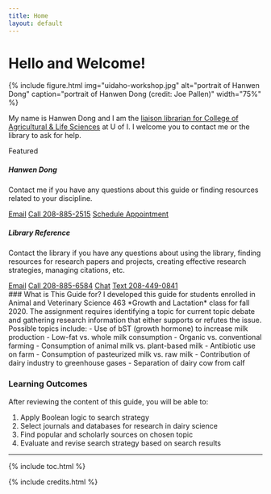 ```yaml
---
title: Home
layout: default
---
```


# Hello and Welcome!

{% include figure.html img="uidaho-workshop.jpg" alt="portrait of Hanwen Dong" caption="portrait of Hanwen Dong (credit: Joe Pallen)" width="75%" %}

My name is Hanwen Dong and I am the [liaison librarian for College of Agricultural & Life Sciences](https://www.lib.uidaho.edu/about/liaisons.html) at U of I. I welcome you to contact me or the library to ask for help.
<div class="row">
  <div class="col-sm-6">
    <div class="card">
        <div class="card-header">
    Featured
  </div>
      <div class="card-body">
        <h5 class="card-title">Hanwen Dong</h5>
        <p class="card-text">Contact me if you have any questions about this guide or finding resources related to your discipline.</p>
        <p> </p>
        <p> </p>
        <p> </p>
        <a href = "mailto: hanwendong@uidaho.edu" class="btn bg-warning mb-3">Email</a>
        <a href = "tel:208-885-2515" class="btn bg-warning mb-3">Call 208-885-2515</a>
        <a href = "https://uidaho.co1.qualtrics.com/jfe/form/SV_1GJiDTJ7po0bDk9?topic=Agricultural+%26amp%3B+Life+Sciences&person=Hanwen+Dong&email=hanwendong%40uidaho.edu" class="btn bg-warning mb-3">Schedule Appointment</a>
      </div>
    </div>
  </div>
  <div class="col-sm-6">
    <div class="card">
      <div class="card-body">
        <h5 class="card-title">Library Reference</h5>
        <p class="card-text">Contact the library if you have any questions about using the library, finding resources for research papers and projects, creating effective research strategies, managing citations, etc.</p>
        <a href = "mailto: libref@uidaho.edu" class="btn bg-warning mb-3">Email</a>
        <a href = "tel:208-885-6584" class="btn bg-warning mb-3">Call 208-885-6584</a>
        <a href = "https://www.lib.uidaho.edu/help/chat.html" class="btn bg-warning mb-3">Chat</a>
        <a href = "sms:208-449-0841" class="btn bg-warning mb-3">Text 208-449-0841</a>
      </div>
    </div>
  </div>
</div>
### What is This Guide for?
I developed this guide for students enrolled in Animal and Veterinary Science 463 *Growth and Lactation* class for fall 2020. The assignment requires identifying a topic for current topic debate and gathering research information that either supports or refutes the issue. Possible topics include: 
- Use of bST (growth hormone) to increase milk production
- Low-fat vs. whole milk consumption
- Organic vs. conventional farming
- Consumption of animal milk vs. plant-based milk
- Antibiotic use on farm
- Consumption of pasteurized milk vs. raw milk
- Contribution of dairy industry to greenhouse gases
- Separation of dairy cow from calf

### Learning Outcomes
After reviewing the content of this guide, you will be able to:
1. Apply Boolean logic to search strategy
2. Select journals and databases for research in dairy science
3. Find popular and scholarly sources on chosen topic
4. Evaluate and revise search strategy based on search results

------
{% include toc.html %}

{% include credits.html %}
